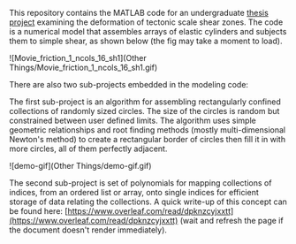 This repository contains the MATLAB code for an undergraduate [thesis project](https://www.overleaf.com/read/kzsvpynnmtgx) examining the deformation of tectonic scale shear zones. The code is a numerical model that assembles arrays of elastic cylinders and subjects them to simple shear, as shown below (the fig may take a moment to load).

![Movie_friction_1_ncols_16_sh1](Other Things/Movie_friction_1_ncols_16_sh1.gif)

There are also two sub-projects embedded in the modeling code:

The first sub-project is an algorithm for assembling rectangularly confined collections of randomly sized circles. The size of the circles is random but constrained between user defined limits. The algorithm uses simple geometric relationships and root finding methods (mostly multi-dimensional Newton's method) to create a rectangular border of circles then fill it in with more circles, all of them perfectly adjacent.

![demo-gif](Other Things/demo-gif.gif)

The second sub-project is set of polynomials for mapping collections of indices, from an ordered list or array, onto single indices for efficient storage of data relating the collections. A quick write-up of this concept can be found here: [https://www.overleaf.com/read/dpknzcyjxxtt](https://www.overleaf.com/read/dpknzcyjxxtt) (wait and refresh the page if the document doesn't render immediately).
